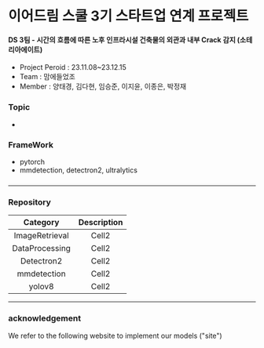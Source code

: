 # 이어드림 스쿨 3기 스타트업 연계 프로젝트
#### DS 3팀 - 시간의 흐름에 따른 노후 인프라시설 건축물의 외관과 내부 Crack 감지 (소테리아에이트)
- Project Peroid : 23.11.08~23.12.15
- Team : 맘에들었조
- Member : 양태경, 김다현, 임승준, 이지윤, 이종은, 박정재

### Topic
-

### FrameWork
- pytorch
- mmdetection, detectron2, ultralytics

### 




***
### Repository 
<!--Table-->
|Category|Description|
|:--:|:--:|
|ImageRetrieval|Cell2|
|DataProcessing|Cell2|
|Detectron2|Cell2|
|mmdetection|Cell2|
|yolov8|Cell2|

***
### acknowledgement
We refer to the following website to implement our models ("site")
